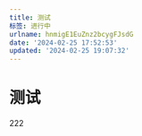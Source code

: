 ```yaml
---
title: 测试
标签: 进行中
urlname: hnmigE1EuZnz2bcygFJsdG
date: '2024-02-25 17:52:53'
updated: '2024-02-25 19:07:32'
---
```

# 测试

222
